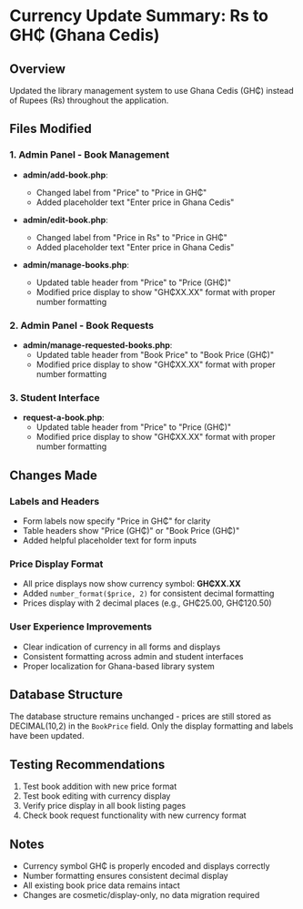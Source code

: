 # Currency Update Summary: Rs to GH₵ (Ghana Cedis)

## Overview
Updated the library management system to use Ghana Cedis (GH₵) instead of Rupees (Rs) throughout the application.

## Files Modified

### 1. Admin Panel - Book Management
- **admin/add-book.php**: 
  - Changed label from "Price" to "Price in GH₵"
  - Added placeholder text "Enter price in Ghana Cedis"

- **admin/edit-book.php**: 
  - Changed label from "Price in Rs" to "Price in GH₵"
  - Added placeholder text "Enter price in Ghana Cedis"

- **admin/manage-books.php**: 
  - Updated table header from "Price" to "Price (GH₵)"
  - Modified price display to show "GH₵XX.XX" format with proper number formatting

### 2. Admin Panel - Book Requests
- **admin/manage-requested-books.php**: 
  - Updated table header from "Book Price" to "Book Price (GH₵)"
  - Modified price display to show "GH₵XX.XX" format with proper number formatting

### 3. Student Interface
- **request-a-book.php**: 
  - Updated table header from "Price" to "Price (GH₵)"
  - Modified price display to show "GH₵XX.XX" format with proper number formatting

## Changes Made

### Labels and Headers
- Form labels now specify "Price in GH₵" for clarity
- Table headers show "Price (GH₵)" or "Book Price (GH₵)"
- Added helpful placeholder text for form inputs

### Price Display Format
- All price displays now show currency symbol: **GH₵XX.XX**
- Added `number_format($price, 2)` for consistent decimal formatting
- Prices display with 2 decimal places (e.g., GH₵25.00, GH₵120.50)

### User Experience Improvements
- Clear indication of currency in all forms and displays
- Consistent formatting across admin and student interfaces
- Proper localization for Ghana-based library system

## Database Structure
The database structure remains unchanged - prices are still stored as DECIMAL(10,2) in the `BookPrice` field. Only the display formatting and labels have been updated.

## Testing Recommendations
1. Test book addition with new price format
2. Test book editing with currency display
3. Verify price display in all book listing pages
4. Check book request functionality with new currency format

## Notes
- Currency symbol GH₵ is properly encoded and displays correctly
- Number formatting ensures consistent decimal display
- All existing book price data remains intact
- Changes are cosmetic/display-only, no data migration required
